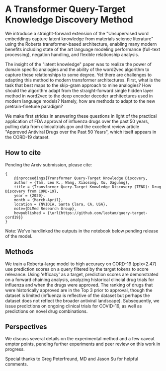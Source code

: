 # A Transformer Query-Target Knowledge Discovery Method

We introduce a straight-forward extension of the "Unsupervised word embeddings capture latent knowledge from materials science literature" using the Roberta transformer-based architecture, enabling many modern benefits including state of the art language modeling performance (full-text processing), negation handling, and flexible relationship analysis. 

The insight of the "latent knowledge" paper was to realize the power of domain specific analogies and the ability of the word2vec algorithm to capture these relationships to some degree. Yet there are challenges to adapting this method to modern transformer architectures. First, what is the task that best maps to the skip-gram approach to mine analogies? How should the algorithm adapt from the straight-forward single hidden layer method in word2vec to the deep encoder decoder architectures used in modern language models? Namely, how are methods to adapt to the new pretrain-finetune paradigm? 

We make first strides in answering these questions in light of the practical application of FDA approval of influenza drugs over the past 50 years, pulling data from clinicaltrials.gov and the excellent review article "Approved Antiviral Drugs over the Past 50 Years", which itself appears in the CORD-19 dataset.

## How to cite
Pending the Arxiv submission, please cite:

```
{
    @inproceedings{Transformer Query-Target Knowledge Discovery,
    author = {Tam, Leo K., Wang, Xiaosong, Xu, Daguang},
    title = {Transformer Query-Target Knowledge Discovery (TEND): Drug Discovery from CORD-19},
    year = {2020},
    month = {March-April},
    location = {NVIDIA, Santa Clara, CA, USA}, 
    note={DLMed Research Group},
    howpublished = {\url{https://github.com/leotam/query-target-cord19}}
}
```

Note: We've hardlinked the outputs in the notebook below pending release of the model.

## Methods
We train a Roberta-large model to high accuracy on CORD-19 (pplx=2.47) use prediction scores on a query filtered by the target tokens to score relevance.  Using 'efficacy' as a target, prediction scores are demonstrated on a forward chaining analysis, analyzing historical clincial drug trials for influenza and when the drugs were approved. The ranking of drugs that were historically approved are in the Top 3 prior to approval, though the dataset is limited (influenza is reflective of the dataset but perhaps the dataset does not reflect the broader antiviral landscape). Subsequently, we issue predictions on ongoing clinical trials for COVID-19, as well as  predictions on novel drug combinations.

## Perspectives
We discuss several details on the experimental method and a few caveat emptor points, pending further experiments and peer review on this work in progress. 

Special thanks to Greg Peterfreund, MD and Jason Su for helpful comments.
